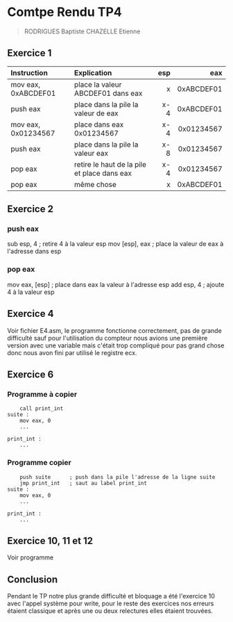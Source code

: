 # Comtpe Rendu TP4
> RODRIGUES Baptiste
> CHAZELLE Etienne

## Exercice 1


|Instruction|Explication| esp | eax |
|:--|:--|--:|--:|
mov eax, 0xABCDEF01 | place la valeur ABCDEF01 dans eax | x |0xABCDEF01
push eax | place dans la pile la valeur de eax| x-4 | 0xABCDEF01
mov eax, 0x01234567 | place dans eax 0x01234567 | x-4 | 0x01234567
push eax | place dans la pile la valeur eax | x-8 | 0x01234567
pop eax | retire le haut de la pile et place dans eax | x-4 |0x01234567
pop eax | même chose | x |0xABCDEF01


## Exercice 2

### push eax
sub esp, 4      ; retire 4 à la valeur esp
mov [esp], eax  ; place la valeur de eax à l'adresse dans esp

### pop eax
mov eax, [esp]  ; place dans eax la valeur à l'adresse esp
add esp, 4      ; ajoute 4 à la valeur esp

## Exercice 4

Voir fichier E4.asm, le programme fonctionne correctement, pas de grande difficulté sauf pour l'utilisation du compteur nous avions une première version avec une variable mais c'était trop compliqué pour pas grand chose donc nous avon fini par utilisé le registre ecx.


## Exercice 6
### Programme à copier
```
    call print_int
suite :
    mov eax, 0
    ...

print_int :
    ...
```
### Programme copier
```
    push suite      ; push dans la pile l'adresse de la ligne suite
    jmp print_int   ; saut au label print_int
suite :
    mov eax, 0
    ...

print_int :
    ...
```
## Exercice 10, 11 et 12

Voir programme



## Conclusion

Pendant le TP notre plus grande difficulté et bloquage a été l'exercice 10 avec l'appel système pour write, pour le reste des exercices nos erreurs étaient classique et après une ou deux relectures elles étaient trouvées.
